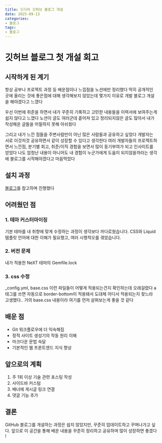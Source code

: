 ```yaml
---
title: 드디어 깃허브 블로그 개설
date: 2025-09-13 
categories:
- 블로그
tags:
- 블로그
---
```


# 깃허브 블로그 첫 개설 회고

## 시작하게 된 계기
항상 공부나 프로젝트 과정 등 배운점이나 느낌점을 노션에만 정리했다
딱히 공개적인 곳에 올리는 것에 좋은점에 대해 생각해보지 않았는데 몇가지 이유로 개발 블로그 개설을 해야겠다고 느꼈다

우선 이번에 취준을 하면서 내가 꾸준히 기록하고 고민한 내용들을 이력서에 보여주는게 쉽지 않다고 느꼈다
노션이 글도 여러군데 흩어져 있고 정리되지않은 글도 많아서 내가 작성해온 글들을 어필하지 못해 아쉬웠다

그리고 내가 느낀 점들을 주변사람만이 아닌 많은 사람들과 공유하고 싶었다
개발자는 서로 이것저것 공유하면서 같이 성장할 수 있다고 생각한다
여러 개발자들의 프로젝트하면서 느낀점, 분기별 회고, 취준/이직 경험을 보면서 많이 동기부여가 되고 인사이트를 얻었다
나도 엄청난 내용이 아니어도 내 경험이 누군가에게 도움이 되지않을까라는 생각에 블로그를 시작해야겠다고 마음먹었다


## 설치 과정
[블로그](https://hanqs.tistory.com/7)를 참고하며 진행했다

## 어려웠던 점

### 1. 테마 커스터마이징

기본 테마를 내 취향에 맞게 수정하는 과정이 생각보다 까다로웠습니다. CSS와 Liquid 템플릿 언어에 대한 이해가 필요했고, 여러 시행착오를 겪었습니다.

### 2. 버전 문제

내가 적용한 NeXT 테마의 Gemfile.lock

### 3. css 수정

_config.yml, base.css 이런 파일들이 어떻게 적용되는건지 확인하는데 오래걸렸다
a태그를 쓰면 자동으로 border-bottom이 적용돼서 도대체 어디서 적용되는지 찾느라 고생했다..
거의 base.css 내용이라 여기를 먼저 살펴보는게 좋을 것 같다

## 배운 점

- Git 워크플로우에 더 익숙해짐
- 정적 사이트 생성기의 작동 원리 이해
- 마크다운 문법 숙달
- 기본적인 웹 프론트엔드 지식 향상

## 앞으로의 계획

1. 주 1회 이상 기술 관련 포스팅 작성
2. 사이드바 커스텀
3. 배너에 게시글 링크 연결
4. 댓글 기능 추가

## 결론

GitHub 블로그를 개설하는 과정은 쉽지 않았지만, 꾸준히 업데이트하고 꾸며나가고 싶다.
앞으로 이 공간을 통해 배운 내용을 꾸준히 정리하고 공유하며 많이 성장하면 좋겠다 !